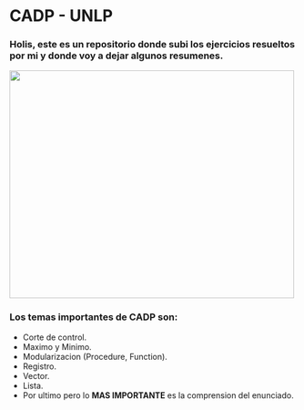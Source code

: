 # **CADP - UNLP**
### Holis, este es un repositorio donde subi los ejercicios resueltos por mi y donde voy a dejar algunos resumenes.

<img src="https://th.bing.com/th/id/OIP.4PNy2-mnbAG9KdAsJqA-mQAAAA?rs=1&pid=ImgDetMain" width="500" height="400">

### Los temas importantes de CADP son:
* Corte de control.
* Maximo y Minimo.
* Modularizacion (Procedure, Function).
* Registro.
* Vector.
* Lista.
* Por ultimo pero lo **MAS IMPORTANTE** es la comprension del enunciado.
